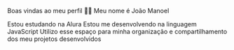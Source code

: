 Boas vindas ao meu perfil 💙💙
Meu nome é João Manoel 

Estou estudando na Alura
Estou me desenvolvendo na linguagem JavaScript
Utilizo esse espaço para minha organização e compartilhamento dos meu projetos desenvolvidos




